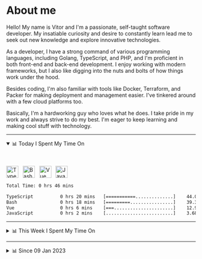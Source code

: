 # About me

Hello! My name is Vitor and I'm a passionate, self-taught software developer. My insatiable curiosity and desire to constantly learn lead me to seek out new knowledge and explore innovative technologies.

As a developer, I have a strong command of various programming languages, including Golang, TypeScript, and PHP, and I'm proficient in both front-end and back-end development. I enjoy working with modern frameworks, but I also like digging into the nuts and bolts of how things work under the hood.

Besides coding, I'm also familiar with tools like Docker, Terraform, and Packer for making deployment and management easier. I've tinkered around with a few cloud platforms too.

Basically, I'm a hardworking guy who loves what he does. I take pride in my work and always strive to do my best. I'm eager to keep learning and making cool stuff with technology.

---

<!-- ## 📊 Today I Spent My Time On -->

<details open>
<summary>📊 Today I Spent My Time On</summary>

&nbsp;

<!--DEVTIMER:TODAY:START-->
<img align="center" width="32px" src="https://cdn.simpleicons.org/typescript/3178C6" alt="TypeScript" />&nbsp;&nbsp;&nbsp;<img align="center" width="32px" src="https://cdn.simpleicons.org/gnubash/fff" alt="Bash" />&nbsp;&nbsp;&nbsp;<img align="center" width="32px" src="https://cdn.simpleicons.org/vuedotjs/4FC08D" alt="Vue" />&nbsp;&nbsp;&nbsp;<img align="center" width="32px" src="https://cdn.simpleicons.org/javascript/F7DF1E" alt="JavaScript" />&nbsp;&nbsp;&nbsp;

```txt
Total Time: 0 hrs 46 mins

TypeScript          0 hrs 20 mins   [===========..............]    44.00 %
Bash                0 hrs 18 mins   [=========................]    39.39 %
Vue                 0 hrs 6 mins    [===......................]    12.94 %
JavaScript          0 hrs 2 mins    [.........................]    3.68 %
```

<!--DEVTIMER:TODAY:END-->

</details>

---
<details>
<summary>📊 This Week I Spent My Time On</summary>

&nbsp;

<!--DEVTIMER:WEEK:START-->
<img align="center" width="32px" src="https://cdn.simpleicons.org/typescript/3178C6" alt="TypeScript" />&nbsp;&nbsp;&nbsp;<img align="center" width="32px" src="https://cdn.simpleicons.org/vuedotjs/4FC08D" alt="Vue" />&nbsp;&nbsp;&nbsp;<img align="center" width="32px" src="https://cdn.simpleicons.org/gnubash/fff" alt="Bash" />&nbsp;&nbsp;&nbsp;<img align="center" width="32px" src="https://cdn.simpleicons.org/carrd/fff" alt="JSON" />&nbsp;&nbsp;&nbsp;<img align="center" width="32px" src="https://cdn.simpleicons.org/javascript/F7DF1E" alt="JavaScript" />&nbsp;&nbsp;&nbsp;<img align="center" width="32px" src="https://cdn.simpleicons.org/yaml/fff" alt="YAML" />&nbsp;&nbsp;&nbsp;<img align="center" width="32px" src="https://cdn.simpleicons.org/css3/1572B6" alt="CSS" />&nbsp;&nbsp;&nbsp;

```txt
Total Time: 7 hrs 35 mins

TypeScript          2 hrs 57 mins   [=========................]    38.83 %
Vue                 2 hrs 23 mins   [=======..................]    31.49 %
Bash                0 hrs 49 mins   [==.......................]    10.67 %
SCSS                0 hrs 30 mins   [=........................]    6.64 %
JSON                0 hrs 27 mins   [=........................]    5.92 %
XML                 0 hrs 8 mins    [.........................]    1.84 %
JavaScript          0 hrs 5 mins    [.........................]    1.19 %
YAML                0 hrs 5 mins    [.........................]    1.08 %
SQL                 0 hrs 2 mins    [.........................]    0.46 %
CSS                 0 hrs 2 mins    [.........................]    0.44 %
```

<!--DEVTIMER:WEEK:END-->
</details>

---


<details>
<summary>📊 Since 09 Jan 2023</summary>

&nbsp;

<!--DEVTIMER::START-->
<img align="center" width="32px" src="https://cdn.simpleicons.org/typescript/3178C6" alt="TypeScript" />&nbsp;&nbsp;&nbsp;<img align="center" width="32px" src="https://cdn.simpleicons.org/go/00ADD8" alt="Go" />&nbsp;&nbsp;&nbsp;<img align="center" width="32px" src="https://cdn.simpleicons.org/vuedotjs/4FC08D" alt="Vue" />&nbsp;&nbsp;&nbsp;<img align="center" width="32px" src="https://cdn.simpleicons.org/gnubash/fff" alt="Bash" />&nbsp;&nbsp;&nbsp;<img align="center" width="32px" src="https://cdn.simpleicons.org/yaml/fff" alt="YAML" />&nbsp;&nbsp;&nbsp;<img align="center" width="32px" src="https://cdn.simpleicons.org/carrd/fff" alt="JSON" />&nbsp;&nbsp;&nbsp;<img align="center" width="32px" src="https://cdn.simpleicons.org/markdown/fff" alt="Markdown" />&nbsp;&nbsp;&nbsp;<img align="center" width="32px" src="https://cdn.simpleicons.org/javascript/F7DF1E" alt="JavaScript" />&nbsp;&nbsp;&nbsp;<img align="center" width="32px" src="https://cdn.simpleicons.org/html5/E34F26" alt="HTML" />&nbsp;&nbsp;&nbsp;<img align="center" width="32px" src="https://cdn.simpleicons.org/academia/fff" alt="Text" />&nbsp;&nbsp;&nbsp;<img align="center" width="32px" src="https://cdn.simpleicons.org/css3/1572B6" alt="CSS" />&nbsp;&nbsp;&nbsp;

```txt
Total Time: 67 hrs 58 mins

TypeScript          36 hrs 2 mins   [=============............]    53.03 %
Go                  10 hrs 3 mins   [===......................]    14.78 %
Vue                 7 hrs 56 mins   [==.......................]    11.69 %
Bash                3 hrs 56 mins   [=........................]    5.79 %
YAML                3 hrs 12 mins   [=........................]    4.71 %
SCSS                1 hrs 37 mins   [.........................]    2.39 %
JSON                1 hrs 4 mins    [.........................]    1.57 %
Markdown            0 hrs 59 mins   [.........................]    1.44 %
JavaScript          0 hrs 50 mins   [.........................]    1.23 %
Docker              0 hrs 44 mins   [.........................]    1.08 %
SQL                 0 hrs 18 mins   [.........................]    0.44 %
HTML                0 hrs 14 mins   [.........................]    0.35 %
XML                 0 hrs 9 mins    [.........................]    0.21 %
Text                0 hrs 7 mins    [.........................]    0.16 %
CSS                 0 hrs 4 mins    [.........................]    0.10 %
```

<!--DEVTIMER::END-->

</details>
